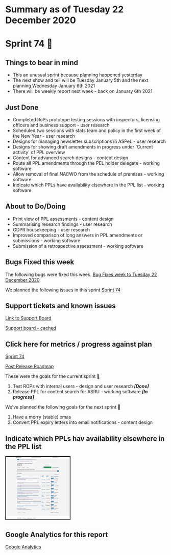 # Summary as of Tuesday 22 December 2020 

# Sprint 74 &#x1f983;

## Things to bear in mind
* This an unusual sprint because planning happened yesterday
* The next show and tell will be Tuesday January 5th and the next planning Wednesday January 6th 2021
* There will be weekly report next week - back on January 6th 2021

## Just Done
* Completed RoPs prototype testing sessions with inspectors, licensing officers and business support - user research
* Scheduled two sessions with stats team and policy in the first week of the New Year - user research
* Designs for managing newsletter subscriptions in ASPeL - user research
* Designs for showing draft amendments in progress under 'Current activity' of PPL overview
* Content for advanced search designs - content design
* Route all PPL amendments through the PEL holder delegate - working software
* Allow removal of final NACWO from the schedule of premises - working software
* Indicate which PPLs have availability elsewhere in the PPL list - working software

## About to Do/Doing
* Print view of PPL assessments - content design
* Summarising research findings - user research
* GDPR housekeeping - user research
* Improved comparison of long answers in PPL amendments or submissions - working software
* Submission of a retrospective assessment - working software

## Bugs Fixed this week
The following bugs were fixed this week.
[Bug Fixes week to Tuesday 22 December 2020](graphs/bugs22122020.png)

We planned the following issues in this sprint 
[Sprint 74](graphs/sprint22122020.png)

## Support tickets and known issues
[Link to Support Board](https://collaboration.homeoffice.gov.uk/jira/secure/RapidBoard.jspa?rapidView=1717&selectedIssue=ASSB-253)

[Support board - cached](graphs/supportBoard22122020.png)

## Click here for metrics / progress against plan
[Sprint 74](graphs/progress22122020.png)

[Post Release Roadmap](graphs/roadmap22122020.png)

These were the goals for the current sprint &#x1f98a;
1. Test ROPs with internal users - design and user research ***[Done]***
2. Release PPL for content search for ASRU - working software ***[In progress]*** 


We've planned the following goals for the next sprint &#x1f983;
1. Have a merry \(stable\) xmas 
2. Convert PPL expiry letters into email notifications - content design


## Indicate which PPLs hav availability elsewhere in the PPL list 
<a href="graphs/proto1_22122020.png"><img src="graphs/proto1_22122020.png" alt="HTML5 Icon" width="200" style="border:2px solid black"></a>
<br>


## Google Analytics for this report
[Google Analytics](graphs/GA22122020.png)

